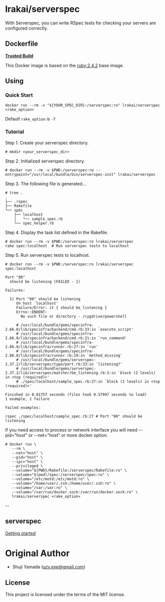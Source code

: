 # lrakai/serverspec

With Serverspec, you can write RSpec tests for checking your servers are configured correctly.

## Dockerfile

[**Trusted Build**](https://hub.docker.com/r/lrakai/serverspec/)

This Docker image is based on the [ruby:2.4.2](https://hub.docker.com/_/ruby/) base image.

## Using

### Quick Start

```
docker run --rm -v "${YOUR_SPEC_DIR}:/serverspec:ro" lrakai/serverspec <rake_option>
```

Default `rake_option` is `-T`

### Tutorial

Step 1. Create your serverspec directory.

```
# mkdir <your_serverspec_dir>
```

Step 2. Initialized serverspec directory.

```
# docker run --rm -v $PWD:/serverspec:rw --entrypoint="/usr/local/bundle/bin/serverspec-init" lrakai/serverspec
```

Step 3. The following file is generated...

```
# tree .
.
├── .rspec
├── Rakefile
└── spec
    ├── localhost
    │   └── sample_spec.rb
    └── spec_helper.rb
```

Step 4. Display the task list defined in the Rakefile.

```
# docker run --rm -v $PWD:/serverspec:ro lrakai/serverspec
rake spec:localhost  # Run serverspec tests to localhost
```

Step 5. Run serverspec tests to localhost.

```
# docker run --rm -v $PWD:/serverspec:ro lrakai/serverspec spec:localhost

Port "80"
  should be listening (FAILED - 1)

Failures:

  1) Port "80" should be listening
     On host `localhost'
     Failure/Error: it { should be_listening }
     Errno::ENOENT:
       No such file or directory - /cygdrive/powershell

     # /usr/local/bundle/gems/specinfra-2.66.0/lib/specinfra/backend/cmd.rb:33:in `execute_script'
     # /usr/local/bundle/gems/specinfra-2.66.0/lib/specinfra/backend/cmd.rb:21:in `run_command'
     # /usr/local/bundle/gems/specinfra-2.66.0/lib/specinfra/runner.rb:27:in `run'
     # /usr/local/bundle/gems/specinfra-2.66.0/lib/specinfra/runner.rb:19:in `method_missing'
     # /usr/local/bundle/gems/serverspec-2.37.2/lib/serverspec/type/port.rb:33:in `listening?'
     # /usr/local/bundle/gems/serverspec-2.37.2/lib/serverspec/matcher/be_listening.rb:3:in `block (2 levels) in <top (required)>'
     # ./spec/localhost/sample_spec.rb:27:in `block (2 levels) in <top (required)>'

Finished in 0.01757 seconds (files took 0.57997 seconds to load)
1 example, 1 failure

Failed examples:

rspec ./spec/localhost/sample_spec.rb:27 # Port "80" should be listening
```

If you need access to process or network interface you will need --pid="host" or --net="host" or more docker option.

```
# docker run \
   --rm \
   --net="host" \
   --pid="host" \
   --ipc="host" \
   --privileged \
   --volume="${PWD}/Rakefile:/serverspec/Rakefile:ro" \
   --volume="$(pwd)/spec:/serverspec/spec:ro" \
   --volume="/etc/motd:/etc/motd:ro" \
   --volume="/home/user/.ssh:/home/user/.ssh:ro" \
   --volume="/var:/var:ro" \
   --volume="/var/run/docker.sock:/var/run/docker.sock:ro" \
   lrakai/serverspec <rake_option>
```

--

## serverspec

[Getting started](http://serverspec.org/)

# Original Author

* Shuji Yamada (<uzy.exe@gmail.com>)

## License

This project is licensed under the terms of the MIT license.
